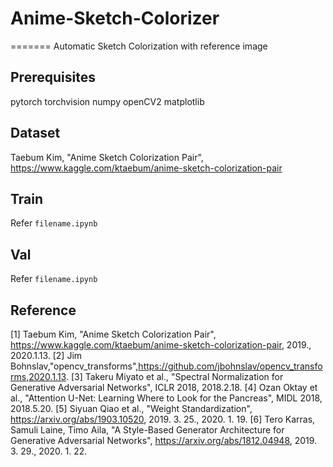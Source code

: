 # Anime-Sketch-Colorizer
=======
Automatic Sketch Colorization with reference image

Prerequisites
------

  pytorch
  torchvision
  numpy
  openCV2
  matplotlib
    
Dataset
------

  Taebum Kim, "Anime Sketch Colorization Pair", https://www.kaggle.com/ktaebum/anime-sketch-colorization-pair
    
Train
------

  Refer `filename.ipynb`
  
Val
------

  Refer `filename.ipynb`
 
Reference
------

 [1] Taebum Kim, "Anime Sketch Colorization Pair", https://www.kaggle.com/ktaebum/anime-sketch-colorization-pair, 2019., 2020.1.13.
 [2] Jim Bohnslav,"opencv_transforms",https://github.com/jbohnslav/opencv_transforms,2020.1.13.
 [3] Takeru Miyato et al., "Spectral Normalization for Generative Adversarial Networks", ICLR 2018, 2018.2.18.
 [4] Ozan Oktay et al., "Attention U-Net: Learning Where to Look for the Pancreas", MIDL 2018, 2018.5.20.
 [5] Siyuan Qiao et al., "Weight Standardization", https://arxiv.org/abs/1903.10520, 2019. 3. 25., 2020. 1. 19.
 [6] Tero Karras, Samuli Laine, Timo Aila, "A Style-Based Generator Architecture for Generative Adversarial Networks", https://arxiv.org/abs/1812.04948, 2019. 3. 29., 2020. 1. 22.
